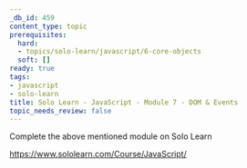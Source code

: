 ```yaml
---
_db_id: 459
content_type: topic
prerequisites:
  hard:
  - topics/solo-learn/javascript/6-core-objects
  soft: []
ready: true
tags:
- javascript
- solo-learn
title: Solo Learn - JavaScript - Module 7 - DOM & Events
topic_needs_review: false
---
```


Complete the above mentioned module on Solo Learn

https://www.sololearn.com/Course/JavaScript/